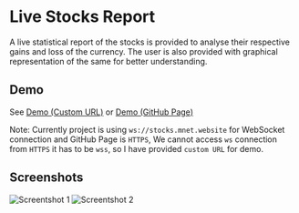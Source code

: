 # Live Stocks Report

A live statistical report of the stocks is provided to analyse their respective gains and loss of the currency. The user is also provided with graphical representation of the same for better understanding.

## Demo

See [Demo (Custom URL)](http://live-stock.000webhostapp.com/) or [Demo (GitHub Page)](https://nitin-daddikar.github.io/Live-Stock/) 

Note: Currently project is using `ws://stocks.mnet.website` for WebSocket connection and GitHub Page is `HTTPS`, We cannot access `ws` connection from  `HTTPS` it has to be `wss`, so I have provided `custom URL` for demo.

## Screenshots
![Screentshot 1](https://i.ibb.co/hgZrNkg/SC3.png) ![Screentshot 2](https://i.ibb.co/hsFxmYT/SC2.png)
